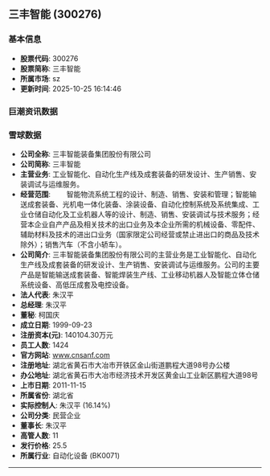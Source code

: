 ## 三丰智能 (300276)

### 基本信息

- **股票代码**: 300276
- **股票简称**: 三丰智能
- **所属市场**: sz
- **更新时间**: 2025-10-25 16:14:46

### 巨潮资讯数据


### 雪球数据

- **公司全称**: 三丰智能装备集团股份有限公司
- **公司简称**: 三丰智能
- **主营业务**: 工业智能化、自动化生产线及成套装备的研发设计、生产销售、安装调试与运维服务。
- **经营范围**: 　　智能物流系统工程的设计、制造、销售、安装和管理；智能输送成套装备、光机电一体化装备、涂装设备、自动化控制系统及系统集成、工业仓储自动化及工业机器人等的设计、制造、销售、安装调试与技术服务；经营本企业自产产品及相关技术的出口业务及本企业所需的机械设备、零配件、辅助材料及技术的进出口业务（国家限定公司经营或禁止进出口的商品及技术除外）；销售汽车（不含小轿车）。
- **公司简介**: 三丰智能装备集团股份有限公司的主营业务是工业智能化、自动化生产线及成套装备的研发设计、生产销售、安装调试与运维服务。公司的主要产品是智能输送成套装备、智能焊装生产线、工业移动机器人及智能立体仓储系统设备、高低压成套及电控设备。
- **法人代表**: 朱汉平
- **总经理**: 朱汉平
- **董秘**: 柯国庆
- **成立日期**: 1999-09-23
- **注册资本(元)**: 140104.30万元
- **员工人数**: 1424
- **官方网站**: www.cnsanf.com
- **注册地址**: 湖北省黄石市大冶市开铁区金山街道鹏程大道98号办公楼
- **办公地址**: 湖北省黄石市大冶市经济技术开发区黄金山工业新区鹏程大道98号
- **上市日期**: 2011-11-15
- **所属省份**: 湖北省
- **实际控制人**: 朱汉平 (16.14%)
- **公司分类**: 民营企业
- **董事长**: 朱汉平
- **高管人数**: 11
- **发行价格**: 25.5
- **所属行业**: 自动化设备 (BK0071)

---